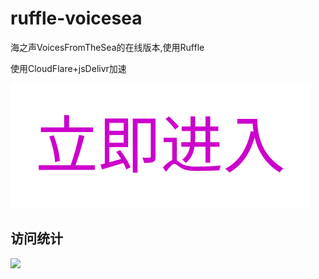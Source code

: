 # ruffle-voicesea
海之声VoicesFromTheSea的在线版本,使用Ruffle  

使用CloudFlare+jsDelivr加速  

[![](text-038282.svg)](https://voicesea.qinlili.bid)
## 访问统计
[![](https://data.jsdelivr.com/v1/package/gh/qinlili23333/ruffle-voicesea/badge)](https://www.jsdelivr.com/package/gh/qinlili23333/ruffle-voicesea)

